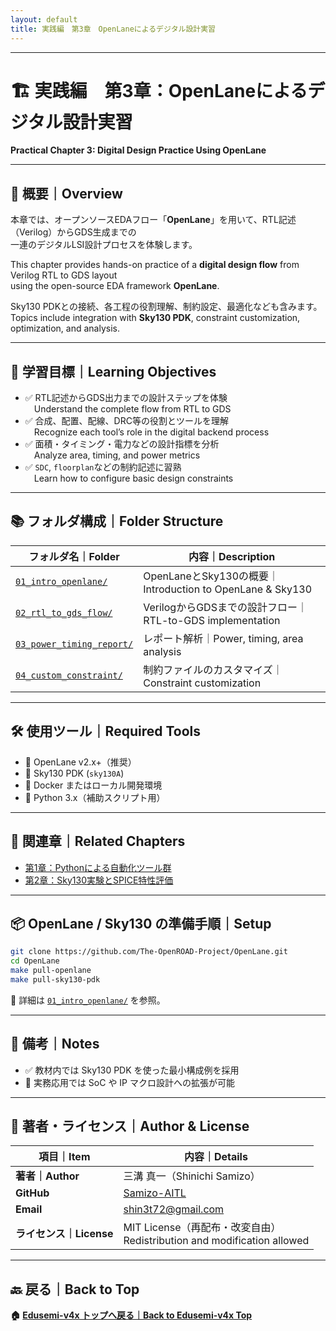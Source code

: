 ```yaml
---
layout: default
title: 実践編　第3章　OpenLaneによるデジタル設計実習
---
```


---

# 🏗️ 実践編　第3章：OpenLaneによるデジタル設計実習  
**Practical Chapter 3: Digital Design Practice Using OpenLane**

---

## 📘 概要｜Overview

本章では、オープンソースEDAフロー「**OpenLane**」を用いて、RTL記述（Verilog）からGDS生成までの  
一連のデジタルLSI設計プロセスを体験します。  

This chapter provides hands-on practice of a **digital design flow** from Verilog RTL to GDS layout  
using the open-source EDA framework **OpenLane**.

Sky130 PDKとの接続、各工程の役割理解、制約設定、最適化なども含みます。  
Topics include integration with **Sky130 PDK**, constraint customization, optimization, and analysis.

---

## 🎯 学習目標｜Learning Objectives

- ✅ RTL記述からGDS出力までの設計ステップを体験  
 Understand the complete flow from RTL to GDS  
- ✅ 合成、配置、配線、DRC等の役割とツールを理解  
 Recognize each tool’s role in the digital backend process  
- ✅ 面積・タイミング・電力などの設計指標を分析  
 Analyze area, timing, and power metrics  
- ✅ `SDC`, `floorplan`などの制約記述に習熟  
 Learn how to configure basic design constraints

---

## 📚 フォルダ構成｜Folder Structure

| フォルダ名｜Folder | 内容｜Description |
|---------------------|-----------------------------------------------|
| [`01_intro_openlane/`](01_intro_openlane/README.md) | OpenLaneとSky130の概要｜Introduction to OpenLane & Sky130 |
| [`02_rtl_to_gds_flow/`](02_rtl_to_gds_flow/README.md) | VerilogからGDSまでの設計フロー｜RTL-to-GDS implementation |
| [`03_power_timing_report/`](03_power_timing_report/README.md) | レポート解析｜Power, timing, area analysis |
| [`04_custom_constraint/`](04_custom_constraint/README.md) | 制約ファイルのカスタマイズ｜Constraint customization |

---

## 🛠️ 使用ツール｜Required Tools

- 🧩 OpenLane v2.x+（推奨）  
- 🧩 Sky130 PDK (`sky130A`)  
- 🐳 Docker またはローカル開発環境  
- 🐍 Python 3.x（補助スクリプト用）

---

## 🔗 関連章｜Related Chapters

- [第1章：Pythonによる自動化ツール群](../e_chapter1_python_automation_tools/README.md)  
- [第2章：Sky130実験とSPICE特性評価](../e_chapter2_sky130_experiments/README.md)

---

## 📦 OpenLane / Sky130 の準備手順｜Setup

```bash
git clone https://github.com/The-OpenROAD-Project/OpenLane.git
cd OpenLane
make pull-openlane
make pull-sky130-pdk
```

🔎 詳細は [`01_intro_openlane/`](01_intro_openlane/README.md) を参照。

---

## 📝 備考｜Notes

- ✅ 教材内では Sky130 PDK を使った最小構成例を採用  
- 🔁 実務応用では SoC や IP マクロ設計への拡張が可能  

---

## 👤 著者・ライセンス｜Author & License

| 項目｜Item | 内容｜Details |
|------------|----------------------------|
| **著者｜Author** | 三溝 真一（Shinichi Samizo） |
| **GitHub** | [Samizo-AITL](https://github.com/Samizo-AITL) |
| **Email** | [shin3t72@gmail.com](mailto:shin3t72@gmail.com) |
| **ライセンス｜License** | MIT License（再配布・改変自由）<br>Redistribution and modification allowed |

---

## 🔙 戻る｜Back to Top
**🏠 [Edusemi-v4x トップへ戻る｜Back to Edusemi-v4x Top](../README.md)**
